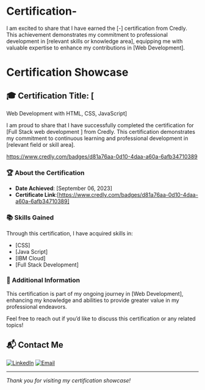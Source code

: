 # Certification-
I am excited to share that I have earned the [-] certification from Credly. This achievement demonstrates my commitment to professional development in [relevant skills or knowledge area], equipping me with valuable expertise to enhance my contributions in [Web Development].
# Certification Showcase

## 🎓 Certification Title: [
Web Development with HTML, CSS, JavaScript]

I am proud to share that I have successfully completed the certification for [Full Stack web development ] from Credly. This certification demonstrates my commitment to continuous learning and professional development in [relevant field or skill area].

https://www.credly.com/badges/d81a76aa-0d10-4daa-a60a-6afb34710389

### 🏆 About the Certification

- **Date Achieved**: [September 06, 2023]
- **Certificate Link**:[https://www.credly.com/badges/d81a76aa-0d10-4daa-a60a-6afb34710389]

### 📚 Skills Gained

Through this certification, I have acquired skills in:
- [CSS]
- [Java Script]
- [IBM Cloud]
- [Full Stack Development]

### 🔗 Additional Information

This certification is part of my ongoing journey in [Web Development], enhancing my knowledge and abilities to provide greater value in my professional endeavors.

Feel free to reach out if you’d like to discuss this certification or any related topics!

## 📬 Contact Me

[![LinkedIn](https://img.shields.io/badge/LinkedIn-Connect-blue?style=for-the-badge&logo=linkedin)](https://www.linkedin.com/in/sajid-jameel-721256178/)
[![Email](https://img.shields.io/badge/Email-Contact%20Me-orange?style=for-the-badge&logo=gmail)](mailto:sajidjamil.met@gmail.com)

---
*Thank you for visiting my certification showcase!*
